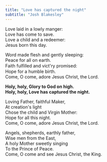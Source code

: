 ```yaml
---
title: "Love has captured the night"
subtitle: "Josh Blakesley"
---
```


Love laid in a lowly manger:  
Love has come to save.  
Love a child and a redeemer:  
Jesus born this day.  

Word made flesh and gently sleeping:  
Peace for all on earth.  
Faith fulﬁlled and vict'ry promised:  
Hope for a humble birth.  
Come, O come, adore Jesus Christ, the Lord.  

**Holy, holy, Glory to God on high.  
Holy, holy, Love has captured the night.**

Loving Father, faithful Maker,  
At creation's light  
Chose the child and Virgin Mother:  
Hope for all this night.  
Come, O come, adore Jesus Christ, the Lord.

Angels, shepherds, earthly father,  
Wise men from the East,  
A holy Mother sweetly singing  
To the Prince of Peace.  
Come, O come and see Jesus Christ, the King.